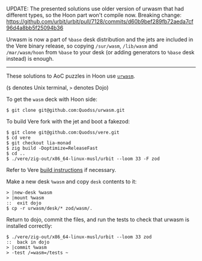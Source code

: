 UPDATE: The presented solutions use older version of urwasm that had different types, so the Hoon part won't compile now. Breaking change: https://github.com/urbit/urbit/pull/7128/commits/d60b9bef289fb72aeda7cf96d4a8bb5f25094b36

Urwasm is now a part of `%base` desk distribution and the jets are included in the Vere binary release, so copying `/sur/wasm`, `/lib/wasm` and `/mar/wasm/hoon` from `%base` to your desk (or adding generators to `%base` desk instead) is enough.

---

These solutions to AoC puzzles in Hoon use [`urwasm`](https://github.com/Quodss/urwasm/tree/main).

(`$` denotes Unix terminal, `>` denotes Dojo)

To get the `wasm` deck with Hoon side:

```
$ git clone git@github.com:Quodss/urwasm.git
```

To build Vere fork with the jet and boot a fakezod:

```
$ git clone git@github.com:Quodss/vere.git
$ cd vere
$ git checkout lia-monad
$ zig build -Doptimize=ReleaseFast
$ cd ..
$ ./vere/zig-out/x86_64-linux-musl/urbit --loom 33 -F zod
```

Refer to Vere [build instructions](https://github.com/urbit/vere/blob/develop/INSTALL.md) if necessary.

Make a new desk `%wasm` and copy `desk` contents to it:

```
> |new-desk %wasm
> |mount %wasm
::  exit dojo
$ cp -r urwasm/desk/* zod/wasm/.
```

Return to dojo, commit the files, and run the tests to check that urwasm is installed correctly:

```
$ ./vere/zig-out/x86_64-linux-musl/urbit --loom 33 zod
::  back in dojo
> |commit %wasm
> -test /=wasm=/tests ~
```
